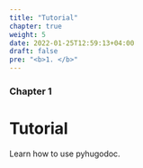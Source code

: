 ```yaml
---
title: "Tutorial"
chapter: true
weight: 5
date: 2022-01-25T12:59:13+04:00
draft: false
pre: "<b>1. </b>"
---
```


### Chapter 1

# Tutorial
Learn how to use pyhugodoc.
